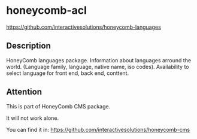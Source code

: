 # honeycomb-acl
https://github.com/interactivesolutions/honeycomb-languages

## Description

HoneyComb languages package. Information about languages arround the world. (Language family, language, native name, iso codes). Availability to select language for front end, back end, conttent.

## Attention

This is part of HoneyComb CMS package.

It will not work alone.

You can find it in:
https://github.com/interactivesolutions/honeycomb-cms